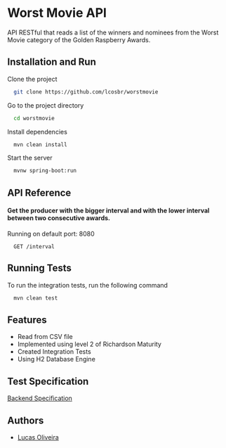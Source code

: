 
# Worst Movie API
API RESTful that reads a list of the winners and nominees from the Worst Movie category of the Golden Raspberry Awards.


## Installation and Run

Clone the project

```bash
  git clone https://github.com/lcosbr/worstmovie
```

Go to the project directory

```bash
  cd worstmovie
```

Install dependencies

```bash
  mvn clean install
```

Start the server

```bash
  mvnw spring-boot:run
```


## API Reference

#### Get the producer with the bigger interval and with the lower interval between two consecutive awards.

Running on default port: 8080

```http localhost
  GET /interval
```

## Running Tests

To run the integration tests, run the following command

```bash
  mvn clean test
```


## Features

- Read from CSV file
- Implemented using level 2 of Richardson Maturity 
- Created Integration Tests
- Using H2 Database Engine 


## Test Specification

[Backend Specification]()


## Authors

- [Lucas Oliveira](https://www.github.com/lcosbr)